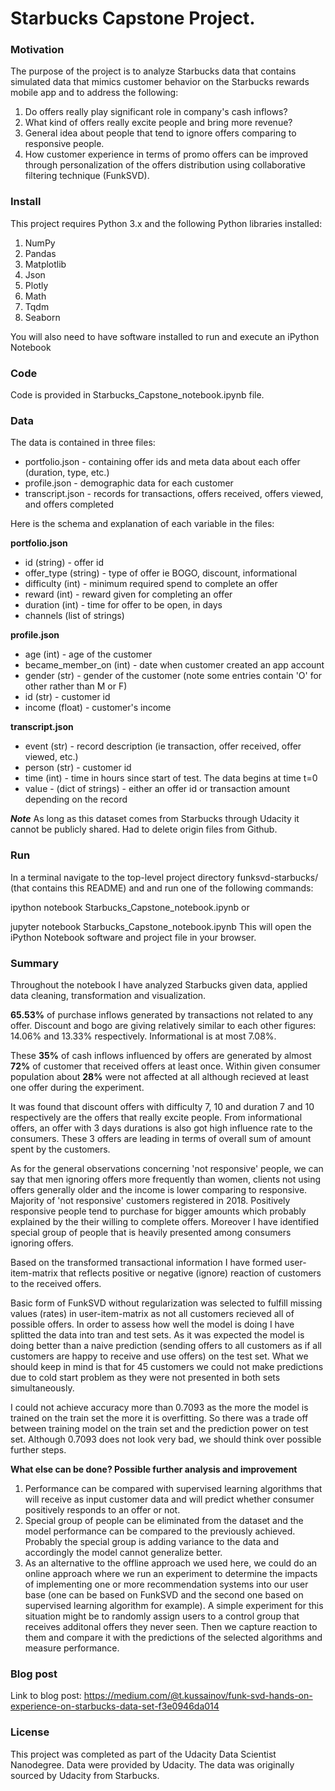 # Starbucks Capstone Project.

### Motivation
The purpose of the project is to analyze Starbucks data that contains simulated data that mimics customer behavior on the Starbucks rewards mobile app and to address the following:

1. Do offers really play significant role in company's cash inflows?  
2. What kind of offers really excite people and bring more revenue?
3. General idea about people that tend to ignore offers comparing to responsive people.
4. How customer experience in terms of promo offers can be improved through personalization of the offers distribution using collaborative filtering technique (FunkSVD).

### Install
This project requires Python 3.x and the following Python libraries installed:

1. NumPy
2. Pandas
3. Matplotlib
4. Json
5. Plotly
6. Math
7. Tqdm
8. Seaborn

You will also need to have software installed to run and execute an iPython Notebook

### Code

Code is provided in Starbucks_Capstone_notebook.ipynb file.

### Data
The data is contained in three files:

* portfolio.json - containing offer ids and meta data about each offer (duration, type, etc.)
* profile.json - demographic data for each customer
* transcript.json - records for transactions, offers received, offers viewed, and offers completed

Here is the schema and explanation of each variable in the files:

**portfolio.json**
* id (string) - offer id
* offer_type (string) - type of offer ie BOGO, discount, informational
* difficulty (int) - minimum required spend to complete an offer
* reward (int) - reward given for completing an offer
* duration (int) - time for offer to be open, in days
* channels (list of strings)

**profile.json**
* age (int) - age of the customer
* became_member_on (int) - date when customer created an app account
* gender (str) - gender of the customer (note some entries contain 'O' for other rather than M or F)
* id (str) - customer id
* income (float) - customer's income

**transcript.json**
* event (str) - record description (ie transaction, offer received, offer viewed, etc.)
* person (str) - customer id
* time (int) - time in hours since start of test. The data begins at time t=0
* value - (dict of strings) - either an offer id or transaction amount depending on the record

***Note***
As long as this dataset comes from Starbucks through Udacity it cannot be publicly shared. Had to delete origin files from Github.

### Run
In a terminal navigate to the top-level project directory funksvd-starbucks/ (that contains this README) and and run one of the following commands:

ipython notebook Starbucks_Capstone_notebook.ipynb or

jupyter notebook Starbucks_Capstone_notebook.ipynb This will open the iPython Notebook software and project file in your browser.

### Summary

Throughout the notebook I have analyzed Starbucks given data, applied data cleaning, transformation and visualization.

**65.53%** of purchase inflows generated by transactions not related to any offer. Discount and bogo are giving relatively similar to each other figures: 14.06% and 13.33% respectively. Informational is at most 7.08%.

These **35%** of cash inflows influenced by offers are generated by almost **72%** of customer that received offers at least once. Within given consumer population  about **28%** were not affected at all although recieved at least one offer during the experiment.

It was found that discount offers with difficulty 7, 10 and duration 7 and 10 respectively are the offers that really excite people. From informational offers, an offer with 3 days durations is also got high influence rate to the consumers. These 3 offers are leading in terms of overall sum of amount spent by the customers.

As for the general observations concerning 'not responsive' people, we can say that men ignoring offers more frequently than women, clients not using offers generally older and the income is lower comparing to responsive. Majority of 'not responsive' customers registered in 2018. Positively responsive people tend to purchase for bigger amounts which probably explained by the their willing to complete offers. Moreover I have identified special group of people that is heavily presented among consumers ignoring offers.

Based on the transformed transactional information I have formed user-item-matrix that reflects positive or negative (ignore) reaction of customers to the received offers.

Basic form of FunkSVD without regularization was selected to fulfill missing values (rates) in user-item-matrix as not all customers recieved all of possible offers. In order to assess how well the model is doing I have splitted the data into tran and test sets. As it was expected the model is doing better than a naive prediction (sending offers to all customers as if all customers are happy to receive and use offers) on the test set. What we should keep in mind is that for 45 customers we could not make predictions due to cold start problem as they were not presented in both sets simultaneously.  

I could not achieve accuracy more than 0.7093 as the more the model is trained on the train set the more it is overfitting. So there was a trade off between training model on the train set and the prediction power on test set. Although 0.7093 does not look very bad, we should think over possible further steps.  

**What else can be done? Possible further analysis and improvement**

1.  Performance can be compared with supervised learning algorithms that will receive as input customer data and will predict whether consumer positively responds to an offer or not.
2.  Special group of people can be eliminated from the dataset and the model performance can be compared to the previously achieved. Probably the special group is adding variance to the data and accordingly the model cannot generalize better.
3. As an alternative to the offline approach we used here, we could do an online approach where we run an experiment to determine the impacts of implementing one or more recommendation systems into our user base (one can be based on FunkSVD and the second one based on supervised learning algorithm for example). A simple experiment for this situation might be to randomly assign users to a control group that receives additonal offers they never seen. Then we capture reaction to them and compare it with the predictions of the selected algorithms and measure performance.

### Blog post
Link to blog post: https://medium.com/@t.kussainov/funk-svd-hands-on-experience-on-starbucks-data-set-f3e0946da014

### License
This project was completed as part of the Udacity Data Scientist Nanodegree. Data were provided by Udacity. The data was originally sourced by Udacity from Starbucks.

